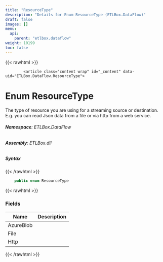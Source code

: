 ```yaml
---
title: "ResourceType"
description: "Details for Enum ResourceType (ETLBox.DataFlow)"
draft: false
images: []
menu:
  api:
    parent: "etlbox.dataflow"
weight: 10199
toc: false
---
```


{{< rawhtml >}}

            <article class="content wrap" id="_content" data-uid="ETLBox.DataFlow.ResourceType">
  <h1 id="ETLBox_DataFlow_ResourceType" data-uid="ETLBox.DataFlow.ResourceType" class="text-break">Enum ResourceType
</h1>
  <div class="markdown level0 summary"><p>The type of resource you are using for a streaming source or destination.
E.g. you can read Json data from a file or via http from a web service.</p>
</div>
  <div class="markdown level0 conceptual"></div>
<h6><strong>Namespace</strong>: ETLBox.DataFlow</h6>
  <h6><strong>Assembly</strong>: ETLBox.dll</h6>
  <h5 id="ETLBox_DataFlow_ResourceType_syntax">Syntax</h5>
{{< /rawhtml >}}

```C#
    public enum ResourceType
```

{{< rawhtml >}}
  <h3 id="fields">Fields
</h3>
  <table class="table table-bordered table-striped table-condensed">
    <thead>
      <tr>
        <th>Name</th>
        <th>Description</th>
      </tr>
    <thead>
    <tbody>
      <tr>
        <td id="ETLBox_DataFlow_ResourceType_AzureBlob">AzureBlob</td>
        <td></td>
      </tr>
      <tr>
        <td id="ETLBox_DataFlow_ResourceType_File">File</td>
        <td></td>
      </tr>
      <tr>
        <td id="ETLBox_DataFlow_ResourceType_Http">Http</td>
        <td></td>
      </tr>
    </tbody>
  </thead></thead></table>

{{< /rawhtml >}}
